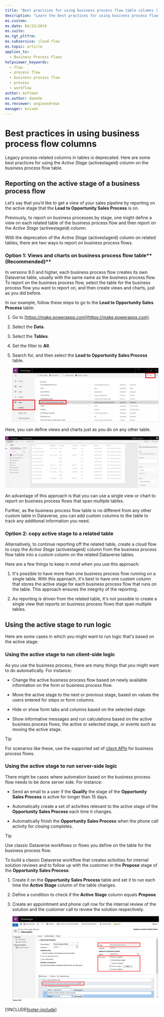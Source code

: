 ```yaml
---
title: "Best practices for using business process flow table columns | MicrosoftDocs"
description: "Learn the best practices for using business process flow table columns."
ms.custom: 
ms.date: 04/23/2019
ms.suite: 
ms.tgt_pltfrm: 
ms.subservice: cloud-flow
ms.topic: article
applies_to: 
  - Business Process Flows
helpviewer_keywords: 
  - flow
  - process flow
  - business process flow
  - process
  - workflow
author: msftman
ms.author: deonhe
ms.reviewer: angieandrews
manager: kvivek
---
```


# Best practices in using business process flow columns



Legacy process-related columns in tables is deprecated. Here are some best practices for using the *Active Stage* (activestageid) column on the business process flow table. 

## Reporting on the active stage of a business process flow

Let’s say that you’d like to get a view of your sales pipeline by reporting on the active stage that the **Lead to Opportunity Sales Process** is on.

Previously, to report on business processes by stage, one might define a view on each related table of the business process flow and then report on the *Active Stage* (activestageid) column.

With the deprecation of the *Active Stage*  (activestageid) column on related tables, there are two ways to report on business process flows.

### Option 1: Views and charts on business process flow table**(Recommended)**

In versions 9.0 and higher, each business process flow creates its own Dataverse table, usually with the same name as the business process flow. To report on the business process flow, select the table for the business process flow you want to report on, and then create views and charts, just as you did before.

In our example, follow these steps to go to the **Lead to Opportunity Sales Process** table:
1. Go to [https://make.powerapps.com](https://make.powerapps.com).
1. Select the **Data**.
1. Select the **Tables**.
1. Set the filter to **All**.
1. Search for, and then select the **Lead to Opportunity Sales Process** table.

   ![lead to opportunity sales process table.](media/best-practices-entity-attributes/lead-opportunity-process.png)

Here, you can define views and charts just as you do on any other table.

![translation process table details.](media/best-practices-entity-attributes/lead-to-opportunity-sales-process-details.png)

An advantage of this approach is that you can use a single view or chart to report on business process flows that span multiple tables.

Further, as the business process flow table is no different from any other custom table in Dataverse, you can add custom columns to the table to track any additional information you need.

### Option 2: copy active stage to a related table

Alternatively, to continue reporting off the related table, create a cloud flow to copy the *Active Stage* (activestageid) column from the business process flow table into a custom column on the related Dataverse tables.

Here are a few things to keep in mind when you use this approach:

1.  It's possible to have more than one business process flow running on a single table. With this approach, it's best to have one custom column that stores the active stage for each business process flow that runs on the table. This approach ensures the integrity of the reporting.

1.  As reporting is driven from the related table, it's not possible to create a single view that reports on business process flows that span multiple tables.

## Using the active stage to run logic

Here are some cases in which you might want to run logic that's based on the active stage:

### Using the active stage to run client-side logic

As you use the business process, there are many things that you might want to do automatically. For instance:

-   Change the active business process flow based on newly available information on the form or business process flow.

-   Move the active stage to the next or previous stage, based on values the users entered for steps or form columns.

-   Hide or show form tabs and columns based on the selected stage.

-   Show informative messages and run calculations based on the active business process flows, the active or selected stage, or events such as moving the active stage.

> [!TIP]
> For scenarios like these, use the supported set of [client APIs](/dynamics365/customer-engagement/developer/clientapi/reference/formcontext-data-process) for business process flows.
>

### Using the active stage to run server-side logic

There might be cases where automation based on the business process flow needs to be done server side. For instance:

-   Send an email to a user if the **Qualify** the stage of the **Opportunity Sales Process** is active for longer than 15 days.

-   Automatically create a set of activities relevant to the active stage of the **Opportunity Sales Process** each time it changes.

-   Automatically finish the **Opportunity Sales Process** when the phone call activity for closing  completes.

> [!TIP]
> Use classic Dataverse workflows or flows you define on the table for the business process flow.
> 

To build a classic Dataverse workflow that creates activities for internal solution reviews and to follow up with the customer in the **Propose** stage of the **Opportunity Sales Process**:

1. Create it on the **Opportunity Sales Process** table and set it to run each time the **Active Stage** column of the table changes. 
1. Define a condition to check if the **Active Stage** column equals **Propose**. 
1. Create an appointment and phone call row for the internal review of the solution and the customer call to review the solution respectively.

   ![close stage followup.](media/best-practices-entity-attributes/close-stage-followup.png)


[!INCLUDE[footer-include](includes/footer-banner.md)]